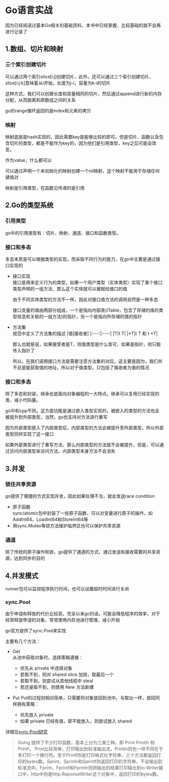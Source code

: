 # Go语言实战

因为已经阅读过基本Go相关的基础资料，本书中已经掌握、比较基础的就不会再进行记录了

## 1.数组、切片和映射

### 三个索引创建切片

可以通过两个索引slice[i:j]创建切片，此外，还可以通过三个索引创建切片，slice[i:j:k]意味着从i开始，长度为j-i，容量为k-i的切片

这种方式，我们可以创建长度和容量相同的切片，然后通过append进行新的内存分配，从而脱离和原数组之间的关系

go的range循环返回的是index和元素的拷贝

### 映射

映射底层是hash实现的，因此需要key是能够比较的即可。但是切片、函数以及包含切片的类型，都是不能作为key的，因为他们是引用类型，key之后可能会改变。

作为value，什么都可以

可以通过声明一个未初始化的映射创建一个nil映射，这个映射不能用于存储任何键值对

映射是引用类型，在函数见传递的是引用

## 2.Go的类型系统

### 引用类型

go中的引用类型有：切片、映射、通道、接口和函数类型。

### 接口和多态

多态本质是可以根据类型的实现，而采取不同行为的能力，在go中主要是通过接口实现的

* 接口实现  
    接口是用来定义行为的类型，如果一个用户类型（实体类型）实现了某个接口类型声明的一组方法，那么这个实体就可以被赋给接口的值

    由于不同实体类型的方法不一样，因此对接口值方法的调用自然是一种多态

    接口变量的值由两部分组成，一个是指向内部表(iTable，包含了存储的值的类型信息和关联的一组方法)的指针，另一个是指向所存储的值的指针

* 方法集  
    规范中定义了方法集的描述
    |值|接收者|
    |:---:|:---:|
    |T|t T|
    |*T|t T 和 t *T|

    那么也就是说，如果接受者是T，则值类型是什么皆可，如果是指针，则只能传入指针了

    所以，在我们调用接口方法是需要注意方法集的对应，这主要是因为，我们并不总是能获取值的地址，所以对于值类型，只包括了接收者为值的情况

### 接口和多态

除了多态和封装，继承也是面向对象编程的一大特点。继承可以复用已经实现的类，减小代码量。

go中和cpp不同，这方面功能是通过嵌入类型实现的，被嵌入的类型的方法也会被提升到外部类型，当然，go也支持对方法进行重写

因为外部类型嵌入了内部类型后，内部类型的方法会被提升至外部类型，所以外部类型同样实现了这一接口

如果外部类型进行了重写方法，那么内部类型的方法就不会被提升，但是，可以通过访问内部类型来访问方法，内部类型本身方法不会消失

## 3.并发

### 锁住共享资源

go提供了便捷的方式实现并发，因此如果处理不当，就会发送race condition

* 原子函数  
    sync/atomic包中封装了一些原子函数，可以对变量进行原子的操作，如AddInt64，LoadInt64和StoreInt64等
* 用sync.Mutex等锁方法维护临界区也可以保护共享资源

### 通道

除了传统的原子操作和锁，go提供了通道的方式，通过发送和接收需要的共享资源，达到同步的目的

## 4.并发模式

runner包可以监视程序执行时间，也可以设置超时时间进行关闭

### sync.Pool

由于申请和释放的代价比较高，完全以来gc的话，可能会降低程序的效率，对于经常释放申请的对象，常常使用内存池进行管理，减小开销

go官方提供了sync.Pool来实现

主要有几个方法：  
* Get  
    从池中获取对象时，选择策略遵循：  
    * 优先从 private 中选择对象
    * 若取不到，则对 shared slice 加锁，取最后一个
    * 若取不到，则尝试从其他线程中 steal
    * 若还是取不到，则使用 New 方法新建
    
* Put
    Put的过程则相对简单，只需要将对象放回到池中。与取出一样，放回同样拥有策略：
    * 优先放入 private
    * 如果 private 已经有值，即不能放入，则尝试放入 shared

详细见[sync.Pool研究](https://changkun.us/archives/2018/09/256/)



>Golng 提供了不少打印函数，基本上分为三类三种。即 Print Println 和Printf。
Print比较简单，打印输出到标准输出流，Println则也一样不同在于多打印一个换行符。至于Printf则是打印格式化字符串，三个方法都返回打印的bytes数。Sprint，Sprinln和Sprintf则返回打印的字符串，不会输出到标准流中。Fprint，Fprintf和Fprinln则把输出的结果打印输出到io.Writer接口中，http中则是http.ReponseWriter这个对象中，返回打印的bytes数。



